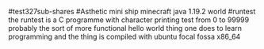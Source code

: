 #test327sub-shares
#Asthetic mini ship
minecraft java 1.19.2 world
#runtest
the runtest is a C programme with character printing test from 0 to 99999 probably
the sort of more functional hello world thing one does to learn programming and the thing is compiled with ubuntu focal fossa x86_64
